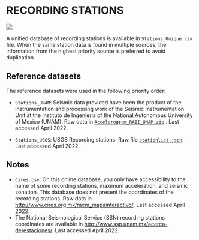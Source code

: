 # RECORDING STATIONS

![](recording_stations.png)

A unified database of recording stations is available in `Stations_Unique.csv` file.
When the same station data is found in multiple sources, the information from the highest priority source is preferred to avoid duplication.


## Reference datasets

The reference datasets were used in the following priority order:

- `Stations_UNAM`: Seismic data provided have been the product of the instrumentation and processing work of the Seismic Instrumentation Unit at the Instituto de Ingenieria of the National Autonomous University of Mexico (UNAM). Raw data in [`Accelerogram_RAII_UNAM.zip`](http://aplicaciones.iingen.unam.mx/AcelerogramasRSM/) . Last accessed April 2022.

- `Stations_USGS`: USGS Recording stations. Raw file [`stationlist.json`](https://earthquake.usgs.gov/product/shakemap/usp0009f7v/atlas/1594169514425/download/stationlist.json). Last accessed April 2022.


## Notes

- `Cires.csv`: On this online database, you only have accessibility to the name of some recording stations, maximum acceleration, and seismic zonation. This database does not present the coordinates of the recording stations. Raw data in http://www.cires.org.mx/racm_mapainteractivo/. Last accessed April 2022.
- The National Seismological Service (SSN) recording stations coordinates are available in http://www.ssn.unam.mx/acerca-de/estaciones/. Last accessed April 2022.